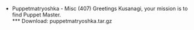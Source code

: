 * Puppetmatryoshka - Misc (407)
Greetings Kusanagi, your mission is to find Puppet Master.  
*** Download: puppetmatryoshka.tar.gz 